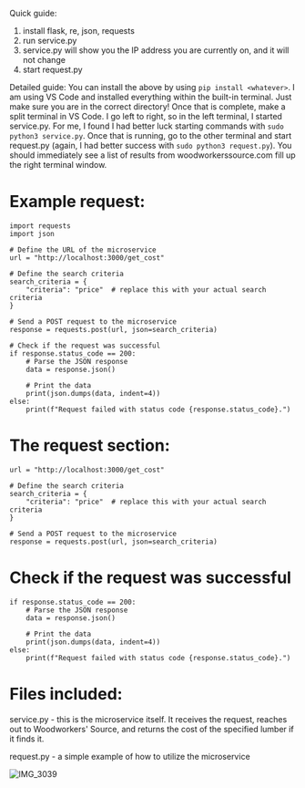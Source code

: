 Quick guide:
1. install flask, re, json, requests
2. run service.py
3. service.py will show you the IP address you are currently on, and it will not change
4. start request.py

Detailed guide:
  You can install the above by using ```pip install <whatever>```. I am using VS Code and installed everything within the 
built-in terminal. Just make sure you are in the correct directory! Once that is complete, make a split terminal in VS Code. I go 
left to right, so in the left terminal, I started service.py. For me, I found I had better luck starting commands with
```sudo python3 service.py```. Once that is running, go to the other terminal and start request.py (again, I had better success with
```sudo python3 request.py```). You should immediately see a list of results from woodworkerssource.com fill up the right terminal
window.

# Example request:
```
import requests
import json

# Define the URL of the microservice
url = "http://localhost:3000/get_cost"

# Define the search criteria
search_criteria = {
    "criteria": "price"  # replace this with your actual search criteria
}

# Send a POST request to the microservice
response = requests.post(url, json=search_criteria)

# Check if the request was successful
if response.status_code == 200:
    # Parse the JSON response
    data = response.json()

    # Print the data
    print(json.dumps(data, indent=4))
else:
    print(f"Request failed with status code {response.status_code}.")
```
# The request section:

```
url = "http://localhost:3000/get_cost"

# Define the search criteria
search_criteria = {
    "criteria": "price"  # replace this with your actual search criteria
}

# Send a POST request to the microservice
response = requests.post(url, json=search_criteria)
```


# Check if the request was successful
```
if response.status_code == 200:
    # Parse the JSON response
    data = response.json()

    # Print the data
    print(json.dumps(data, indent=4))
else:
    print(f"Request failed with status code {response.status_code}.")
```

# Files included: 
service.py - this is the microservice itself. It receives the request, reaches out to Woodworkers' Source,
             and returns the cost of the specified lumber if it finds it.

request.py - a simple example of how to utilize the microservice

![IMG_3039](https://github.com/raimichick/cs361/assets/101148339/e4a6ca47-68b6-46a8-9b5b-c25910f20d0c)

                                                                                    
